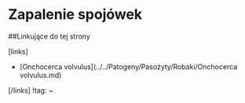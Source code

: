 # Zapalenie spojówek





##Linkujące do tej strony

[links]

- [Onchocerca volvulus](../../Patogeny/Pasożyty/Robaki/Onchocerca volvulus.md)


[/links]
!tag:
~

